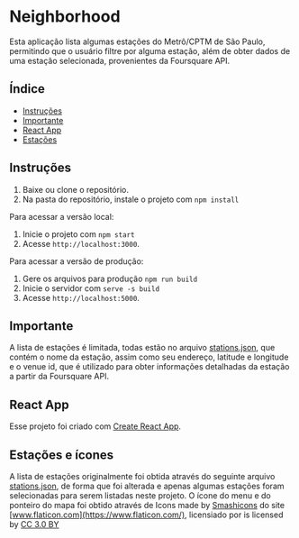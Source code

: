 # Neighborhood
Esta aplicação lista algumas estações do Metrô/CPTM de São Paulo, permitindo que o usuário filtre por alguma estação, além de obter dados de uma estação selecionada, provenientes da Foursquare API.


## Índice
- [Instruções](#instruções)
- [Importante](#importante)
- [React App](#react-app)
- [Estações](#estações-e-ícones)


## Instruções
1. Baixe ou clone o repositório.
2. Na pasta do repositório, instale o projeto com `npm install`


Para acessar a versão local:
1. Inicie o projeto com `npm start`
2. Acesse `http://localhost:3000`.

Para acessar a versão de produção:
1. Gere os arquivos para produção `npm run build`
2. Inicie o servidor com `serve -s build`
3. Acesse `http://localhost:5000`.


## Importante
A lista de estações é limitada, todas estão no arquivo [stations.json](/src/stations.json), que contém o nome da estação, assim como seu endereço, latitude e longitude e o venue id, que é utilizado para obter informações detalhadas da estação a partir da Foursquare API.


## React App
Esse projeto foi criado com [Create React App](https://github.com/facebookincubator/create-react-app).


## Estações e ícones
A lista de estações originalmente foi obtida através do seguinte arquivo [stations.json](https://gist.github.com/rafaelrinaldi/6a82dd1eceed6dfc7deb), de forma que foi alterada e apenas algumas estações foram selecionadas para serem listadas neste projeto.
O ícone do menu e do ponteiro do mapa foi obtido através de Icons made by [Smashicons](https://www.flaticon.com/authors/smashicons) do site [www.flaticon.com](https://www.flaticon.com/), licensiado por is licensed by [CC 3.0 BY](http://creativecommons.org/licenses/by/3.0/)
